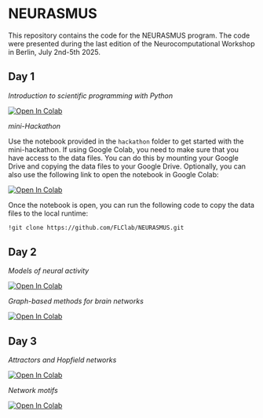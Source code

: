 # NEURASMUS

This repository contains the code for the NEURASMUS program. The code were presented during the last edition of the  Neurocomputational Workshop in Berlin, July 2nd-5th 2025.

## Day 1

*Introduction to scientific programming with Python*

<a target="_blank" href="https://colab.research.google.com/github/FLClab/NEURASMUS/blob/main/notebooks/python-introduction.ipynb">
  <img src="https://colab.research.google.com/assets/colab-badge.svg" alt="Open In Colab"/>
</a>

*mini-Hackathon*

Use the notebook provided in the `hackathon` folder to get started with the mini-hackathon. If using Google Colab, you need to make sure that you have access to the data files. You can do this by mounting your Google Drive and copying the data files to your Google Drive. Optionally, you can also use the following link to open the notebook in Google Colab:

<a target="_blank" href="https://colab.research.google.com/github/FLClab/NEURASMUS/blob/main/hackathon/notebooks/calcium-analysis.ipynb">
  <img src="https://colab.research.google.com/assets/colab-badge.svg" alt="Open In Colab"/>
</a>

Once the notebook is open, you can run the following code to copy the data files to the local runtime:

```bash
!git clone https://github.com/FLClab/NEURASMUS.git
```

## Day 2

*Models of neural activity*

<a target="_blank" href="https://colab.research.google.com/github/FLClab/NEURASMUS/blob/main/notebooks/Neurasmus_Model_Neural_Activity2025.ipynb">
  <img src="https://colab.research.google.com/assets/colab-badge.svg" alt="Open In Colab"/>
</a>

*Graph-based methods for brain networks*

<a target="_blank" href="https://colab.research.google.com/github/FLClab/NEURASMUS/blob/main/notebooks/Neurasmus2025_structural_functional_connectivity_tutorial.ipynb">
  <img src="https://colab.research.google.com/assets/colab-badge.svg" alt="Open In Colab"/>
</a>

## Day 3

*Attractors and Hopfield networks*

<a target="_blank" href="https://colab.research.google.com/github/FLClab/NEURASMUS/blob/main/notebooks/Neurasmus2025_dynamical_networks.ipynb">
  <img src="https://colab.research.google.com/assets/colab-badge.svg" alt="Open In Colab"/>
</a>

*Network motifs*

<a target="_blank" href="https://colab.research.google.com/github/FLClab/NEURASMUS/blob/main/notebooks/Neurasmus2025structure_function.ipynb">
  <img src="https://colab.research.google.com/assets/colab-badge.svg" alt="Open In Colab"/>
</a>

